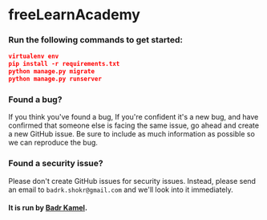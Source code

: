 # freeLearnAcademy

### Run the following commands to get started:

```json
virtualenv env
pip install -r requirements.txt
python manage.py migrate
python manage.py runserver
```

### Found a bug?

If you think you've found a bug, If you're confident it's a new bug, and have confirmed that someone else is facing the same issue, go ahead and create a new GitHub issue. Be sure to include as much information as possible so we can reproduce the bug.

### Found a security issue?

Please don't create GitHub issues for security issues. Instead, please send an email to `badrk.shokr@gmail.com` and we'll look into it immediately.

#### It is run by [Badr Kamel](https://github.com/badrkamel).
